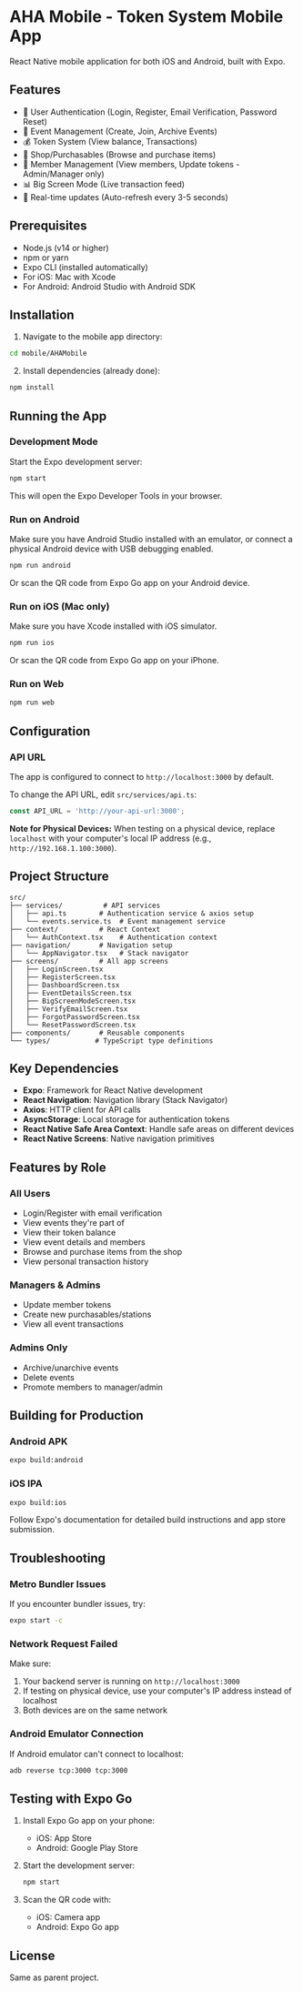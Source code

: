 # AHA Mobile - Token System Mobile App

React Native mobile application for both iOS and Android, built with Expo.

## Features

- 🔐 User Authentication (Login, Register, Email Verification, Password Reset)
- 📱 Event Management (Create, Join, Archive Events)
- 💰 Token System (View balance, Transactions)
- 🏪 Shop/Purchasables (Browse and purchase items)
- 👥 Member Management (View members, Update tokens - Admin/Manager only)
- 📊 Big Screen Mode (Live transaction feed)
- 🔄 Real-time updates (Auto-refresh every 3-5 seconds)

## Prerequisites

- Node.js (v14 or higher)
- npm or yarn
- Expo CLI (installed automatically)
- For iOS: Mac with Xcode
- For Android: Android Studio with Android SDK

## Installation

1. Navigate to the mobile app directory:
```bash
cd mobile/AHAMobile
```

2. Install dependencies (already done):
```bash
npm install
```

## Running the App

### Development Mode

Start the Expo development server:
```bash
npm start
```

This will open the Expo Developer Tools in your browser.

### Run on Android

Make sure you have Android Studio installed with an emulator, or connect a physical Android device with USB debugging enabled.

```bash
npm run android
```

Or scan the QR code from Expo Go app on your Android device.

### Run on iOS (Mac only)

Make sure you have Xcode installed with iOS simulator.

```bash
npm run ios
```

Or scan the QR code from Expo Go app on your iPhone.

### Run on Web

```bash
npm run web
```

## Configuration

### API URL

The app is configured to connect to `http://localhost:3000` by default.

To change the API URL, edit `src/services/api.ts`:

```typescript
const API_URL = 'http://your-api-url:3000';
```

**Note for Physical Devices:** When testing on a physical device, replace `localhost` with your computer's local IP address (e.g., `http://192.168.1.100:3000`).

## Project Structure

```
src/
├── services/          # API services
│   ├── api.ts        # Authentication service & axios setup
│   └── events.service.ts  # Event management service
├── context/          # React Context
│   └── AuthContext.tsx    # Authentication context
├── navigation/       # Navigation setup
│   └── AppNavigator.tsx   # Stack navigator
├── screens/          # All app screens
│   ├── LoginScreen.tsx
│   ├── RegisterScreen.tsx
│   ├── DashboardScreen.tsx
│   ├── EventDetailsScreen.tsx
│   ├── BigScreenModeScreen.tsx
│   ├── VerifyEmailScreen.tsx
│   ├── ForgotPasswordScreen.tsx
│   └── ResetPasswordScreen.tsx
├── components/       # Reusable components
└── types/           # TypeScript type definitions
```

## Key Dependencies

- **Expo**: Framework for React Native development
- **React Navigation**: Navigation library (Stack Navigator)
- **Axios**: HTTP client for API calls
- **AsyncStorage**: Local storage for authentication tokens
- **React Native Safe Area Context**: Handle safe areas on different devices
- **React Native Screens**: Native navigation primitives

## Features by Role

### All Users
- Login/Register with email verification
- View events they're part of
- View their token balance
- View event details and members
- Browse and purchase items from the shop
- View personal transaction history

### Managers & Admins
- Update member tokens
- Create new purchasables/stations
- View all event transactions

### Admins Only
- Archive/unarchive events
- Delete events
- Promote members to manager/admin

## Building for Production

### Android APK

```bash
expo build:android
```

### iOS IPA

```bash
expo build:ios
```

Follow Expo's documentation for detailed build instructions and app store submission.

## Troubleshooting

### Metro Bundler Issues

If you encounter bundler issues, try:
```bash
expo start -c
```

### Network Request Failed

Make sure:
1. Your backend server is running on `http://localhost:3000`
2. If testing on physical device, use your computer's IP address instead of localhost
3. Both devices are on the same network

### Android Emulator Connection

If Android emulator can't connect to localhost:
```bash
adb reverse tcp:3000 tcp:3000
```

## Testing with Expo Go

1. Install Expo Go app on your phone:
   - iOS: App Store
   - Android: Google Play Store

2. Start the development server:
   ```bash
   npm start
   ```

3. Scan the QR code with:
   - iOS: Camera app
   - Android: Expo Go app

## License

Same as parent project.

